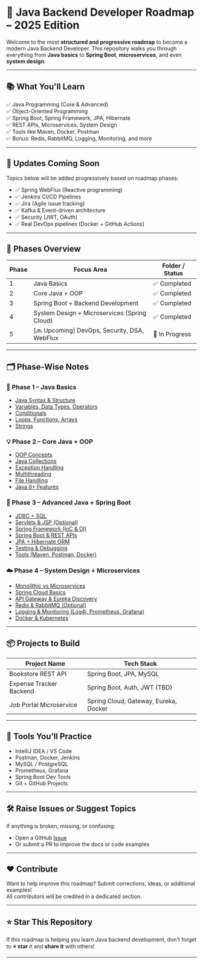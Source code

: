 # 🚀 Java Backend Developer Roadmap – 2025 Edition

Welcome to the most **structured and progressive roadmap** to become a modern Java Backend Developer. This repository walks you through everything from **Java basics** to **Spring Boot**, **microservices**, and even **system design**.

---

## 📚 What You'll Learn

✅ Java Programming (Core & Advanced)  
✅ Object-Oriented Programming  
✅ Spring Boot, Spring Framework, JPA, Hibernate  
✅ REST APIs, Microservices, System Design  
✅ Tools like Maven, Docker, Postman  
✅ Bonus: Redis, RabbitMQ, Logging, Monitoring, and more

---

## 🔄 Updates Coming Soon

Topics below will be added progressively based on roadmap phases:

- ✅ Spring WebFlux (Reactive programming)
- ✅ Jenkins CI/CD Pipelines
- ✅ Jira (Agile issue tracking)
- ✅ Kafka & Event-driven architecture
- ✅ Security (JWT, OAuth)
- ✅ Real DevOps pipelines (Docker + GitHub Actions)

---

## 🧠 Phases Overview

| Phase | Focus Area                                  | Folder / Status       |
|-------|----------------------------------------------|------------------------|
| 1     | Java Basics                                  | ✅ Completed           |
| 2     | Core Java + OOP                              | ✅ Completed           |
| 3     | Spring Boot + Backend Development            | ✅ Completed           |
| 4     | System Design + Microservices (Spring Cloud) | ✅ Completed           |
| 5     | [🔜 Upcoming] DevOps, Security, DSA, WebFlux | 🚧 In Progress         |

---

## 🗂️ Phase-Wise Notes

### 🧱 Phase 1 – Java Basics
- [Java Syntax & Structure](notes/Java-Syntax-and-Main.md)
- [Variables, Data Types, Operators](notes/Variables-DataTypes-Operators.md)
- [Conditionals](notes/Conditional-Statements.md)
- [Loops, Functions, Arrays](notes/Loops-Functions-Arrays.md)
- [Strings](notes/String-Handling.md)

### 💡 Phase 2 – Core Java + OOP
- [OOP Concepts](notes/OOP-Concepts.md)
- [Java Collections](notes/Java-Collections.md)
- [Exception Handling](notes/Exception-Handling.md)
- [Multithreading](notes/Multithreading.md)
- [File Handling](notes/File-Handling.md)
- [Java 8+ Features](notes/Java-8-Features.md)

### 🔧 Phase 3 – Advanced Java + Spring Boot
- [JDBC + SQL](notes/JDBC-and-SQL.md)
- [Servlets & JSP (Optional)](notes/Servlets-and-JSP.md)
- [Spring Framework (IoC & DI)](notes/Spring-Framework.md)
- [Spring Boot & REST APIs](notes/Spring-Boot.md)
- [JPA + Hibernate ORM](notes/JPA-and-Hibernate.md)
- [Testing & Debugging](notes/Testing-and-Debugging.md)
- [Tools (Maven, Postman, Docker)](notes/Tools.md)

### ☁️ Phase 4 – System Design + Microservices
- [Monolithic vs Microservices](notes/Monolith-vs-Microservices.md)
- [Spring Cloud Basics](notes/Spring-Cloud-Basics.md)
- [API Gateway & Eureka Discovery](notes/API-Gateway-and-Service-Discovery.md)
- [Redis & RabbitMQ (Optional)](notes/Redis-RabbitMQ-Intro.md)
- [Logging & Monitoring (Log4j, Prometheus, Grafana)](notes/Logging-and-Monitoring.md)
- [Docker & Kubernetes](notes/Docker-and-Kubernetes.md)

---

## 📦 Projects to Build

| Project Name            | Tech Stack                             |
|--------------------------|-----------------------------------------|
| Bookstore REST API       | Spring Boot, JPA, MySQL                 |
| Expense Tracker Backend  | Spring Boot, Auth, JWT (TBD)            |
| Job Portal Microservice  | Spring Cloud, Gateway, Eureka, Docker   |

---

## 🧰 Tools You’ll Practice

- IntelliJ IDEA / VS Code
- Postman, Docker, Jenkins
- MySQL / PostgreSQL
- Prometheus, Grafana
- Spring Boot Dev Tools
- Git + GitHub Projects

---

## 🛠️ Raise Issues or Suggest Topics

If anything is broken, missing, or confusing:
- Open a GitHub [Issue](https://github.com/yourusername/java-roadmap/issues)
- Or submit a PR to improve the docs or code examples

---

## ❤️ Contribute

Want to help improve this roadmap? Submit corrections, ideas, or additional examples!  
All contributors will be credited in a dedicated section.

---

## ⭐ Star This Repository

If this roadmap is helping you learn Java backend development, don't forget to **⭐ star** it and **share it** with others!

---